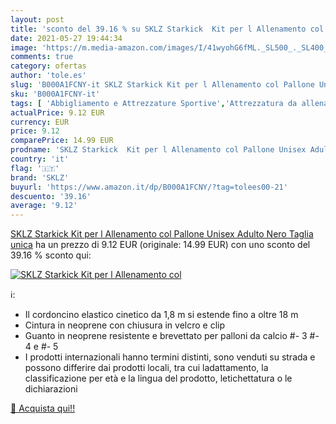 ```yaml
---
layout: post
title: 'sconto del 39.16 % su SKLZ Starkick  Kit per l Allenamento col  '
date: 2021-05-27 19:44:34
image: 'https://m.media-amazon.com/images/I/41wyohG6fML._SL500_._SL400_.jpg'
comments: true
category: ofertas
author: 'tole.es'
slug: 'B000A1FCNY-it SKLZ Starkick Kit per l Allenamento col Pallone Unisex...'
sku: 'B000A1FCNY-it'
tags: [ 'Abbigliamento e Attrezzature Sportive','Attrezzatura da allenamento da calcio','Calcio','Fitness e palestra','Potenziamento muscolare','Sport e tempo libero','sklz', ]
actualPrice: 9.12 EUR
currency: EUR
price: 9.12
comparePrice: 14.99 EUR
prodname: 'SKLZ Starkick  Kit per l Allenamento col Pallone Unisex Adulto  Nero  Taglia unica'
country: 'it'
flag: '🇮🇹'
brand: 'SKLZ'
buyurl: 'https://www.amazon.it/dp/B000A1FCNY/?tag=tolees00-21'
descuento: '39.16'
average: '9.12'
---
```


[SKLZ Starkick  Kit per l Allenamento col Pallone Unisex Adulto  Nero  Taglia unica](https://www.amazon.it/dp/B000A1FCNY/?tag=tolees00-21) ha un prezzo di 9.12 EUR (originale: 14.99 EUR) con uno sconto del 39.16 % sconto qui:

[![SKLZ Starkick  Kit per l Allenamento col](https://m.media-amazon.com/images/I/41wyohG6fML._SL500_._SL400_.jpg)](https://www.amazon.it/dp/B000A1FCNY/?tag=tolees00-21)

ℹ️:

- Il cordoncino elastico cinetico da 1,8 m si estende fino a oltre 18 m
- Cintura in neoprene con chiusura in velcro e clip
- Guanto in neoprene resistente e brevettato per palloni da calcio #- 3 #- 4 e #- 5
- I prodotti internazionali hanno termini distinti, sono venduti su strada e possono differire dai prodotti locali, tra cui ladattamento, la classificazione per età e la lingua del prodotto, letichettatura o le dichiarazioni

[🛒 Acquista qui!!](https://www.amazon.it/dp/B000A1FCNY/?tag=tolees00-21)
